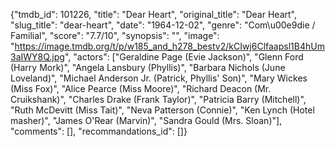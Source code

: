 {"tmdb_id": 101226, "title": "Dear Heart", "original_title": "Dear Heart", "slug_title": "dear-heart", "date": "1964-12-02", "genre": "Com\u00e9die / Familial", "score": "7.7/10", "synopsis": "", "image": "https://image.tmdb.org/t/p/w185_and_h278_bestv2/kCIwj6Clfaapsl1B4hUm3aIWY8Q.jpg", "actors": ["Geraldine Page (Evie Jackson)", "Glenn Ford (Harry Mork)", "Angela Lansbury (Phyllis)", "Barbara Nichols (June Loveland)", "Michael Anderson Jr. (Patrick, Phyllis' Son)", "Mary Wickes (Miss Fox)", "Alice Pearce (Miss Moore)", "Richard Deacon (Mr. Cruikshank)", "Charles Drake (Frank Taylor)", "Patricia Barry (Mitchell)", "Ruth McDevitt (Miss Tait)", "Neva Patterson (Connie)", "Ken Lynch (Hotel masher)", "James O'Rear (Marvin)", "Sandra Gould (Mrs. Sloan)"], "comments": [], "recommandations_id": []}